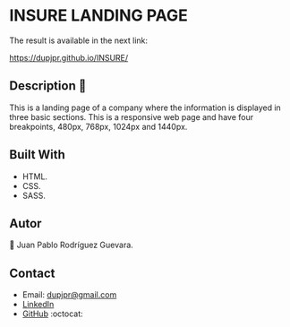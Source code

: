 # INSURE LANDING PAGE

The result is available in the next link:

https://dupjpr.github.io/INSURE/

## Description :page_facing_up:

This is a landing page of a company where the information is displayed in three basic sections. This is a responsive web page and have four breakpoints, 480px, 768px, 1024px and 1440px. 

## Built With

* HTML.
* CSS.
* SASS.

## Autor

:man: Juan Pablo Rodríguez Guevara.

## Contact

* Email: dupjpr@gmail.com
* [LinkedIn](https://www.linkedin.com/in/juanp-rodr%C3%ADguez/)
* [GitHub](https://github.com/dupjpr) :octocat:


